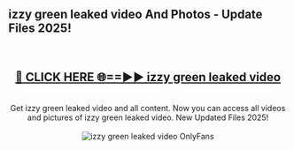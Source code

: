 <h2>izzy green leaked video And Photos - Update Files 2025!</h2>
<br>
<div align="center">
<h2><a href="https://betterlinks.top/A2PfLJ" rel="nofollow">🔴 CLICK HERE 🌐==►► izzy green leaked video</a></h2>
<br>
Get izzy green leaked video and all content. Now you can access all videos and pictures of izzy green leaked video. New Updated Files 2025!
<br>
<br>
<a href="https://betterlinks.top/A2PfLJ" rel="nofollow" data-target="animated-image.originalLink"><img src="https://i.imgur.com/dJHk4Zq.gif" alt="izzy green leaked video OnlyFans" style="max-width: 100%; display: inline-block;" data-target="animated-image.originalImage"></a>
</div>
<br>